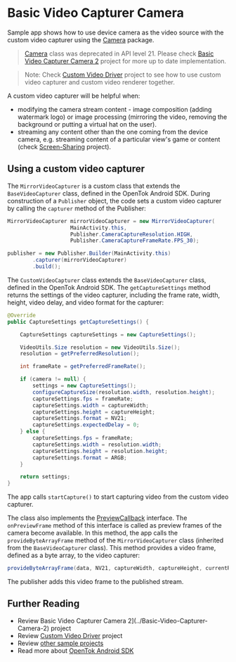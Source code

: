 # Basic Video Capturer Camera

Sample app shows how to use device camera as the video source with the custom video capturer using the [Camera](https://developer.android.com/reference/android/hardware/camera/package-summary) package.

> [Camera](https://developer.android.com/reference/android/hardware/camera/package-summary) class was deprecated in API level 21. Please check [Basic Video Capturer Camera 2](../Basic-Video-Capturer-Camera-2) project for more up to date implementation.

> Note: Check [Custom Video Driver](../Custom-Video-Driver) project to see how to use custom video capturer and custom video renderer together.

A custom video capturer will be helpful when:
- modifying the camera stream content - image composition (adding watermark logo) or image processing (mirroring the video, removing the background or putting a virtual hat on the user).
- streaming any content other than the one coming from the device camera, e.g. streaming content of a particular view's game or content (check [Screen-Sharing](../Screen-Sharing) project).

## Using a custom video capturer

The `MirrorVideoCapturer` is a custom class that extends the `BaseVideoCapturer` class, defined in the OpenTok Android SDK. During construction of a `Publisher` object, the code sets a custom video capturer by calling the `capturer` method of the Publisher:

```java
MirrorVideoCapturer mirrorVideoCapturer = new MirrorVideoCapturer(
                    MainActivity.this,
                    Publisher.CameraCaptureResolution.HIGH,
                    Publisher.CameraCaptureFrameRate.FPS_30);

publisher = new Publisher.Builder(MainActivity.this)
        .capturer(mirrorVideoCapturer)
        .build();

```

The `CustomVideoCapturer` class extends the `BaseVideoCapturer` class, defined in the OpenTok Android SDK. The `getCaptureSettings` method returns the settings of the video capturer, including the frame
rate, width, height, video delay, and video format for the capturer:

```java
@Override
public CaptureSettings getCaptureSettings() {

    CaptureSettings captureSettings = new CaptureSettings();

    VideoUtils.Size resolution = new VideoUtils.Size();
    resolution = getPreferredResolution();

    int frameRate = getPreferredFrameRate();

    if (camera != null) {
        settings = new CaptureSettings();
        configureCaptureSize(resolution.width, resolution.height);
        captureSettings.fps = frameRate;
        captureSettings.width = captureWidth;
        captureSettings.height = captureHeight;
        captureSettings.format = NV21;
        captureSettings.expectedDelay = 0;
    } else {
        captureSettings.fps = frameRate;
        captureSettings.width = resolution.width;
        captureSettings.height = resolution.height;
        captureSettings.format = ARGB;
    }

    return settings;
}
```

The app calls `startCapture()` to start capturing video from the custom video capturer.

The class also implements the [PreviewCallback](https://developer.android.com/reference/android/hardware/Camera.PreviewCallback) interface. The `onPreviewFrame` method of this interface is called as preview frames of the camera become available. In this method, the app calls the `provideByteArrayFrame` method of the `MirrorVideoCapturer` class (inherited from the `BaseVideoCapturer` class). This method provides a video frame, defined as a byte array, to the video capturer:

```java
provideByteArrayFrame(data, NV21, captureWidth, captureHeight, currentRotation, isFrontCamera());
```

The publisher adds this video frame to the published stream.

## Further Reading

* Review Basic Video Capturer Camera 2](../Basic-Video-Capturer-Camera-2) project
* Review [Custom Video Driver](../Custom-Video-Driver) project
* Review [other sample projects](../)
* Read more about [OpenTok Android SDK](https://tokbox.com/developer/sdks/android/)